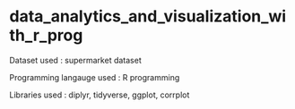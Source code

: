 # data_analytics_and_visualization_with_r_prog

Dataset used : supermarket dataset

Programming langauge used : R programming

Libraries used : diplyr, tidyverse, ggplot, corrplot